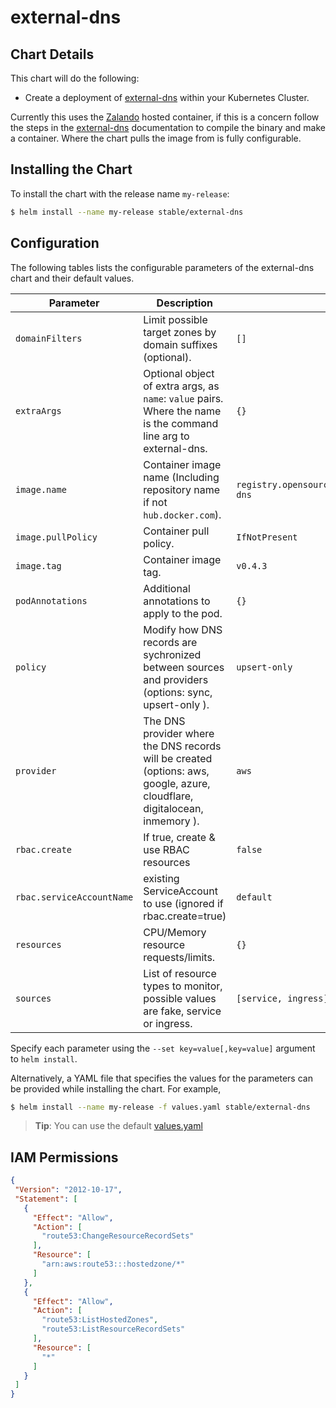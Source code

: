 # external-dns

## Chart Details

This chart will do the following:

* Create a deployment of [external-dns] within your Kubernetes Cluster.

Currently this uses the [Zalando] hosted container, if this is a concern follow the steps in the [external-dns] documentation to compile the binary and make a container. Where the chart pulls the image from is fully configurable.

## Installing the Chart

To install the chart with the release name `my-release`:

```bash
$ helm install --name my-release stable/external-dns
```

## Configuration

The following tables lists the configurable parameters of the external-dns chart and their default values.


| Parameter              | Description                                                                                                                | Default                                                      |
| ---------------------- | -------------------------------------------------------------------------------------------------------------------------- | ------------------------------------------------------------ |
| `domainFilters`         | Limit possible target zones by domain suffixes (optional).                                                                 | `[]`                                                   |
| `extraArgs`            | Optional object of extra args, as `name`: `value` pairs. Where the name is the command line arg to external-dns.           | `{}`                                                         |
| `image.name`           | Container image name (Including repository name if not `hub.docker.com`).                                                  | `registry.opensource.zalan.do/teapot/external-dns`           |
| `image.pullPolicy`     | Container pull policy.                                                                                                     | `IfNotPresent`                                               |
| `image.tag`            | Container image tag.                                                                                                       | `v0.4.3`                                                     |
| `podAnnotations`       | Additional annotations to apply to the pod.                                                                                | `{}`                                                       |
| `policy`               | Modify how DNS records are sychronized between sources and providers (options: sync, upsert-only ).                        | `upsert-only`                                                |
| `provider`             | The DNS provider where the DNS records will be created (options: aws, google, azure, cloudflare, digitalocean, inmemory ). | `aws`                                                        |
| `rbac.create`          | If true, create & use RBAC resources                                                                                       |	`false`                                                      |
| `rbac.serviceAccountName` |	existing ServiceAccount to use (ignored if rbac.create=true)                                                            |	`default` |
| `resources`            | CPU/Memory resource requests/limits.                                                                                       | `{}`                                                         |
| `sources`               | List of resource types to monitor, possible values are fake, service or ingress.                                                | `[service, ingress]`                                         |


Specify each parameter using the `--set key=value[,key=value]` argument to `helm install`.

Alternatively, a YAML file that specifies the values for the parameters can be provided while installing the chart. For example,

```bash
$ helm install --name my-release -f values.yaml stable/external-dns
```

> **Tip**: You can use the default [values.yaml](values.yaml)

## IAM Permissions

```json
{
 "Version": "2012-10-17",
 "Statement": [
   {
     "Effect": "Allow",
     "Action": [
       "route53:ChangeResourceRecordSets"
     ],
     "Resource": [
       "arn:aws:route53:::hostedzone/*"
     ]
   },
   {
     "Effect": "Allow",
     "Action": [
       "route53:ListHostedZones",
       "route53:ListResourceRecordSets"
     ],
     "Resource": [
       "*"
     ]
   }
 ]
}
```

[external-dns]: https://github.com/kubernetes-incubator/external-dns
[Zalando]: https://zalando.github.io/
[getting-started]: https://github.com/kubernetes-incubator/external-dns/blob/master/README.md#getting-started
